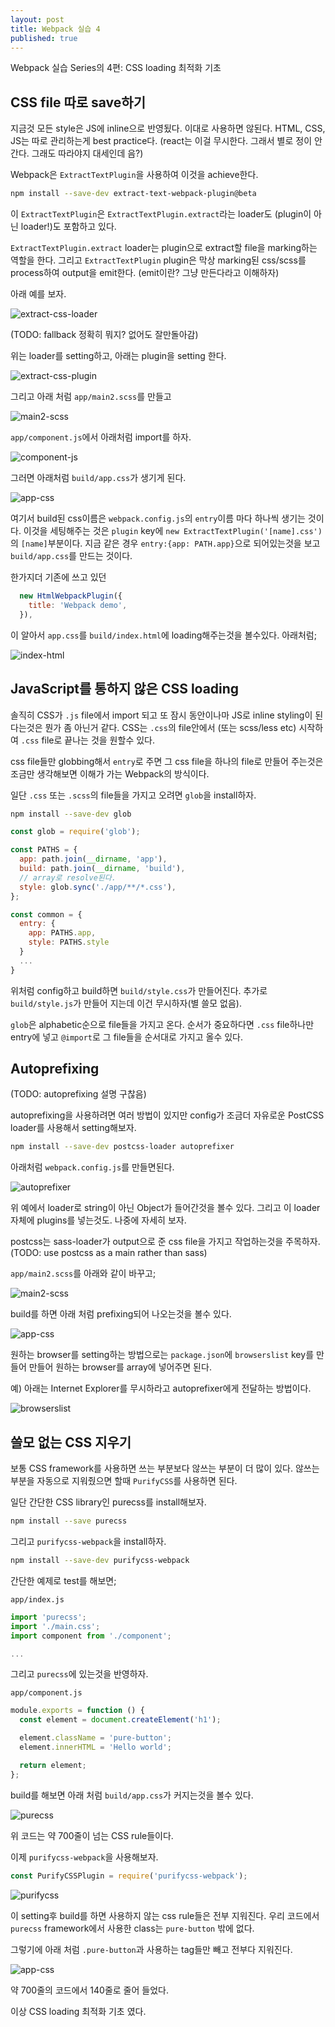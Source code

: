 ```yaml
---
layout: post
title: Webpack 실습 4
published: true
---
```


Webpack 실습 Series의 4편: CSS loading 최적화 기초

## CSS file 따로 save하기
지금것 모든 style은 JS에 inline으로 반영됬다. 이대로 사용하면 않된다. HTML, CSS, JS는 따로 관리하는게 best practice다. (react는 이걸 무시한다. 그래서 별로 정이 안간다. 그래도 따라야지 대세인데 음?)

Webpack은 `ExtractTextPlugin`을 사용하여 이것을 achieve한다.

```bash
npm install --save-dev extract-text-webpack-plugin@beta
```

이 `ExtractTextPlugin`은  `ExtractTextPlugin.extract`라는 loader도 (plugin이 아닌 loader!)도 포함하고 있다.

`ExtractTextPlugin.extract` loader는 plugin으로 extract할 file을 marking하는 역할을 한다. 그리고 `ExtractTextPlugin` plugin은 막상 marking된 css/scss를 process하여 output을 emit한다.
(emit이란? 그냥 만든다라고 이해하자)

아래 예를 보자.

![extract-css-loader](/images/webpack3-extract-css-loader.png)

(TODO: fallback 정확히 뭐지? 없어도 잘만돌아감)

위는 loader를 setting하고, 아래는 plugin을 setting 한다.

![extract-css-plugin](/images/webpack3-extract-css-plugin.png)

그리고 아래 처럼 `app/main2.scss`를 만들고

![main2-scss](/images/webpack3-main2-scss.png)

`app/component.js`에서 아래처럼 import를 하자.

![component-js](/images/webpack3-component-js.png)

그러면 아래처럼 `build/app.css`가 생기게 된다.

![app-css](/images/webpack3-app-css.png)

여기서 build된 css이름은 `webpack.config.js`의 `entry`이름 마다 하나씩 생기는 것이다. 이것을 세팅해주는 것은 `plugin` key에 `new ExtractTextPlugin('[name].css')`의 `[name]`부분이다.
지금 같은 경우 `entry:{app: PATH.app}`으로 되어있는것을 보고 `build/app.css`를 만드는 것이다.

한가지더 기존에 쓰고 있던 

```js
  new HtmlWebpackPlugin({
    title: 'Webpack demo',
  }),
```

이 알아서 `app.css`를 `build/index.html`에 loading해주는것을 볼수있다. 아래처럼;

![index-html](/images/webpack3-index-html.png)

## JavaScript를 통하지 않은 CSS loading
솔직히 CSS가 `.js` file에서 import 되고 또 잠시 동안이나마 JS로 inline styling이 된다는것은 뭔가 좀 아닌거 같다. CSS는 `.css`의 file안에서 (또는 scss/less etc) 시작하여 `.css` file로 끝나는 것을 원할수 있다.

css file들만 globbing해서 `entry`로 주면 그 css file을 하나의 file로 만들어 주는것은 조금만 생각해보면 이해가 가는 Webpack의 방식이다.

일단 `.css` 또는 `.scss`의 file들을 가지고 오려면 `glob`을 install하자.

```bash
npm install --save-dev glob
```

```js
const glob = require('glob');

const PATHS = {
  app: path.join(__dirname, 'app'),
  build: path.join(__dirname, 'build'),
  // array로 resolve된다.
  style: glob.sync('./app/**/*.css'),
};

const common = {
  entry: {
    app: PATHS.app,
    style: PATHS.style
  }
  ...
}
```

위처럼 config하고 build하면 `build/style.css`가 만들어진다. 추가로 `build/style.js`가 만들어 지는데 이건 무시하자(별 쓸모 없음).

`glob`은 alphabetic순으로 file들을 가지고 온다. 순서가 중요하다면 `.css` file하나만 entry에 넣고 `@import`로 그 file들을 순서대로 가지고 올수 있다.

## Autoprefixing
(TODO: autoprefixing 설명 구찮음)

autoprefixing을 사용하려면 여러 방법이 있지만 config가 조금더 자유로운 PostCSS loader를 사용해서 setting해보자.

```bash
npm install --save-dev postcss-loader autoprefixer
```

아래처럼 `webpack.config.js`를 만들면된다.

![autoprefixer](/images/webpack4-autoprefixer.png)

위 예에서 loader로 string이 아닌 Object가 들어간것을 볼수 있다. 그리고 이 loader 자체에 plugins를 넣는것도. 나중에 자세히 보자.

postcss는 sass-loader가 output으로 준 css file을 가지고 작업하는것을 주목하자.
(TODO: use postcss as a main rather than sass)

`app/main2.scss`를 아래와 같이 바꾸고;

![main2-scss](/images/webpack4-main2-scss.png)

build를 하면 아래 처럼 prefixing되어 나오는것을 볼수 있다.

![app-css](/images/webpack4-app-css.png)

원하는 browser를 setting하는 방법으로는 `package.json`에 `browserslist` key를 만들어 만들어 원하는 browser를 array에 넣어주면 된다.

예) 아래는 Internet Explorer를 무시하라고 autoprefixer에게 전달하는 방법이다.

![browserslist](/images/webpack4-browserslist.png)

## 쓸모 없는 CSS 지우기
보통 CSS framework를 사용하면 쓰는 부분보다 않쓰는 부분이 더 많이 있다.
않쓰는 부분을 자동으로 지워줬으면 할때 `PurifyCSS`를 사용하면 된다.

일단 간단한 CSS library인 purecss를 install해보자.

```bash
npm install --save purecss
```

그리고 `purifycss-webpack`을 install하자.

```bash
npm install --save-dev purifycss-webpack
```

간단한 예제로 test를 해보면;

`app/index.js`

```js
import 'purecss';
import './main.css';
import component from './component';

...
```

그리고 `purecss`에 있는것을 반영하자.

`app/component.js`

```js
module.exports = function () {
  const element = document.createElement('h1');

  element.className = 'pure-button';
  element.innerHTML = 'Hello world';

  return element;
};
```

build를 해보면 아래 처럼 `build/app.css`가 커지는것을 볼수 있다.

![purecss](/images/webpack4-purecss.png)

위 코드는 약 700줄이 넘는 CSS rule들이다.

이제 `purifycss-webpack`을 사용해보자.

```js
const PurifyCSSPlugin = require('purifycss-webpack');
```

![purifycss](/images/webpack4-purifycss.png)

이 setting후 build를 하면 사용하지 않는 css rule들은 전부 지워진다. 우리 코드에서 `purecss` framework에서 사용한 class는 `pure-button` 밖에 없다.

그렇기에 아래 처럼 `.pure-button`과 사용하는 tag들만 빼고 전부다 지워진다.

![app-css](/images/webpack4-app-css-purified.png)

약 700줄의 코드에서 140줄로 줄어 들었다.

이상 CSS loading 최적화 기초 였다.
